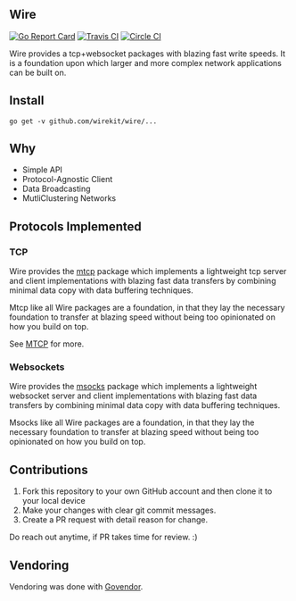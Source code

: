 Wire
------
[![Go Report Card](https://goreportcard.com/badge/github.com/wirekit/wire)](https://goreportcard.com/report/github.com/wirekit/wire)
[![Travis CI](https://travis-ci.org/wirekit/wire.svg?master=branch)](https://travis-ci.org/wirekit/wire)
[![Circle CI](https://circleci.com/gh/wirekit/wire.svg?style=svg)](https://circleci.com/gh/wirekit/wire)

Wire provides a tcp+websocket packages with blazing fast write speeds. It is a foundation upon which larger and more complex network applications can be built on.

## Install

```
go get -v github.com/wirekit/wire/...
```

## Why

- Simple API
- Protocol-Agnostic Client
- Data Broadcasting
- MutliClustering Networks

## Protocols Implemented

### TCP

Wire provides the [mtcp](./mtcp) package which implements a lightweight tcp server and client implementations with blazing fast data transfers by combining minimal data copy with data buffering techniques. 

Mtcp like all Wire packages are a foundation, in that they lay the necessary foundation to transfer at blazing speed without being too opinionated on how you build on top.


See [MTCP](./mtcp) for more.

### Websockets

Wire provides the [msocks](./msocks) package which implements a lightweight websocket server and client implementations with blazing fast data transfers by combining minimal data copy with data buffering techniques. 

Msocks like all Wire packages are a foundation, in that they lay the necessary foundation to transfer at blazing speed without being too opinionated on how you build on top.


## Contributions

1. Fork this repository to your own GitHub account and then clone it to your local device
2. Make your changes with clear git commit messages.
3. Create a PR request with detail reason for change.

Do reach out anytime, if PR takes time for review. :)

## Vendoring
Vendoring was done with [Govendor](https://github.com/kardianos/govendor).
